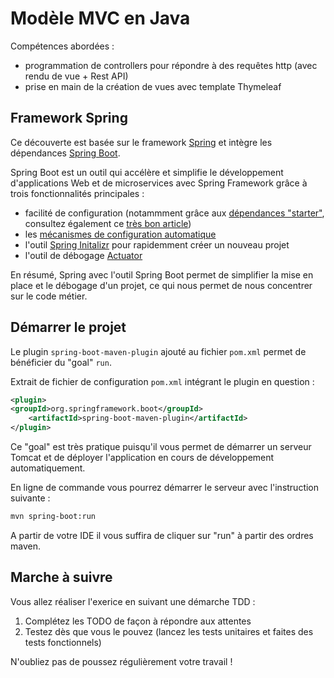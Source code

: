 # Modèle MVC en Java

Compétences abordées :
- programmation de controllers pour répondre à des requêtes http (avec rendu de vue + Rest API)
- prise en main de la création de vues avec template Thymeleaf

## Framework Spring 

Ce découverte est basée sur le framework [Spring](https://spring.io/) et intègre les dépendances [Spring Boot](https://spring.io/projects/spring-boot).

Spring Boot est un outil qui accélère et simplifie le développement d'applications Web et de microservices avec Spring Framework grâce à trois fonctionnalités principales :
- facilité de configuration (notammment grâce aux [dépendances "starter"](https://github.com/spring-projects/spring-boot/blob/main/spring-boot-project/spring-boot-starters/README.adoc), consultez également ce [très bon article](https://www.baeldung.com/spring-boot-starters))
- les [mécanismes de configuration automatique](https://dev-mind.fr/blog/2022/spring_boot_starter_database_schema_initialization.html)
- l'outil [Spring Initalizr](https://start.spring.io/) pour rapidemment créer un nouveau projet
- l'outil de débogage [Actuator](https://www.jtips.info/Spring/Actuator)

En résumé, Spring avec l'outil Spring Boot permet de simplifier la mise en place et le débogage d'un projet, ce qui nous permet de nous concentrer sur le code métier.

## Démarrer le projet

Le plugin `spring-boot-maven-plugin` ajouté au fichier `pom.xml` permet de bénéficier du "goal" `run`.

Extrait de fichier de configuration `pom.xml` intégrant le plugin en question :
```xml
<plugin>
<groupId>org.springframework.boot</groupId>
    <artifactId>spring-boot-maven-plugin</artifactId>
</plugin>
```

Ce "goal" est très pratique puisqu'il vous permet de démarrer un serveur Tomcat et de déployer l'application en cours de développement automatiquement.

En ligne de commande vous pourrez démarrer le serveur avec l'instruction suivante :
```bash
mvn spring-boot:run
```

A partir de votre IDE il vous suffira de cliquer sur "run" à partir des ordres maven.
    
## Marche à suivre

Vous allez réaliser l'exerice en suivant une démarche TDD :
1. Complétez les TODO de façon à répondre aux attentes
2. Testez dès que vous le pouvez (lancez les tests unitaires et faites des tests fonctionnels)

N'oubliez pas de poussez régulièrement votre travail !
